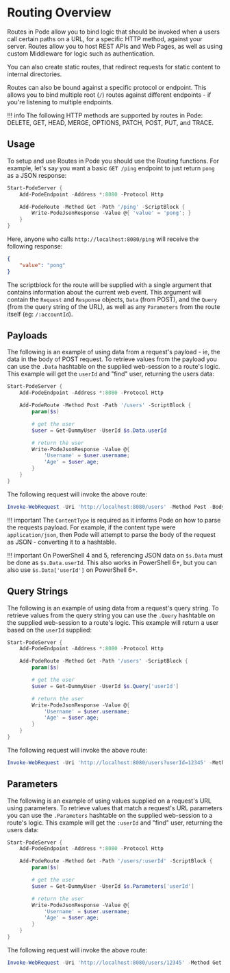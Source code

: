 # Routing Overview

Routes in Pode allow you to bind logic that should be invoked when a users call certain paths on a URL, for a specific HTTP method, against your server. Routes allow you to host REST APIs and Web Pages, as well as using custom Middleware for logic such as authentication.

You can also create static routes, that redirect requests for static content to internal directories.

Routes can also be bound against a specific protocol or endpoint. This allows you to bind multiple root (`/`) routes against different endpoints - if you're listening to multiple endpoints.

!!! info
    The following HTTP methods are supported by routes in Pode:
    DELETE, GET, HEAD, MERGE, OPTIONS, PATCH, POST, PUT, and TRACE.

## Usage

To setup and use Routes in Pode you should use the Routing functions. For example, let's say you want a basic `GET /ping` endpoint to just return `pong` as a JSON response:

```powershell
Start-PodeServer {
    Add-PodeEndpoint -Address *:8080 -Protocol Http

    Add-PodeRoute -Method Get -Path '/ping' -ScriptBlock {
        Write-PodeJsonResponse -Value @{ 'value' = 'pong'; }
    }
}
```

Here, anyone who calls `http://localhost:8080/ping` will receive the following response:

```json
{
    "value": "pong"
}
```

The scriptblock for the route will be supplied with a single argument that contains information about the current web event. This argument will contain the `Request` and `Response` objects, `Data` (from POST), and the `Query` (from the query string of the URL), as well as any `Parameters` from the route itself (eg: `/:accountId`).

## Payloads

The following is an example of using data from a request's payload - ie, the data in the body of POST request. To retrieve values from the payload you can use the `.Data` hashtable on the supplied web-session to a route's logic. This example will get the `userId` and "find" user, returning the users data:

```powershell
Start-PodeServer {
    Add-PodeEndpoint -Address *:8080 -Protocol Http

    Add-PodeRoute -Method Post -Path '/users' -ScriptBlock {
        param($s)

        # get the user
        $user = Get-DummyUser -UserId $s.Data.userId

        # return the user
        Write-PodeJsonResponse -Value @{
            'Username' = $user.username;
            'Age' = $user.age;
        }
    }
}
```

The following request will invoke the above route:

```powershell
Invoke-WebRequest -Uri 'http://localhost:8080/users' -Method Post -Body '{ "userId": 12345 }' -ContentType 'application/json'
```

!!! important
    The `ContentType` is required as it informs Pode on how to parse the requests payload. For example, if the content type were `application/json`, then Pode will attempt to parse the body of the request as JSON - converting it to a hashtable.

!!! important
    On PowerShell 4 and 5, referencing JSON data on `$s.Data` must be done as `$s.Data.userId`. This also works in PowerShell 6+, but you can also use `$s.Data['userId']` on PowerShell 6+.

## Query Strings

The following is an example of using data from a request's query string. To retrieve values from the query string you can use the `.Query` hashtable on the supplied web-session to a route's logic. This example will return a user based on the `userId` supplied:

```powershell
Start-PodeServer {
    Add-PodeEndpoint -Address *:8080 -Protocol Http

    Add-PodeRoute -Method Get -Path '/users' -ScriptBlock {
        param($s)

        # get the user
        $user = Get-DummyUser -UserId $s.Query['userId']

        # return the user
        Write-PodeJsonResponse -Value @{
            'Username' = $user.username;
            'Age' = $user.age;
        }
    }
}
```

The following request will invoke the above route:

```powershell
Invoke-WebRequest -Uri 'http://localhost:8080/users?userId=12345' -Method Get
```

## Parameters

The following is an example of using values supplied on a request's URL using parameters. To retrieve values that match a request's URL parameters you can use the `.Parameters` hashtable on the supplied web-session to a route's logic. This example will get the `:userId` and "find" user, returning the users data:

```powershell
Start-PodeServer {
    Add-PodeEndpoint -Address *:8080 -Protocol Http

    Add-PodeRoute -Method Get -Path '/users/:userId' -ScriptBlock {
        param($s)

        # get the user
        $user = Get-DummyUser -UserId $s.Parameters['userId']

        # return the user
        Write-PodeJsonResponse -Value @{
            'Username' = $user.username;
            'Age' = $user.age;
        }
    }
}
```

The following request will invoke the above route:

```powershell
Invoke-WebRequest -Uri 'http://localhost:8080/users/12345' -Method Get
```
